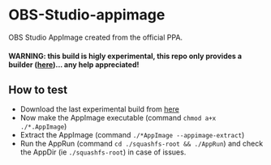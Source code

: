 # OBS-Studio-appimage
OBS Studio AppImage created from the official PPA.

#### WARNING: this build is higly experimental, this repo only provides a builder ([here](https://raw.githubusercontent.com/ivan-hc/OBS-Studio-appimage/main/obs-studio))... any help appreciated!

## How to test
- Download the last experimental build from [here](https://github.com/ivan-hc/OBS-Studio-appimage/releases/tag/continuous)
- Now make the AppImage executable (command `chmod a+x ./*.AppImage`)
- Extract the AppImage (command `./*AppImage --appimage-extract`)
- Run the AppRun (command `cd ./squashfs-root && ./AppRun`) and check the AppDir (ie `./squashfs-root`) in case of issues.
